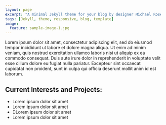 ```yaml
---
layout: page
excerpt: "A minimal Jekyll theme for your blog by designer Michael Rose."
tags: [Jekyll, theme, responsive, blog, template]
image:
  feature: sample-image-1.jpg
---
```


Lorem ipsum dolor sit amet, consectetur adipiscing elit, sed do eiusmod tempor incididunt ut labore et dolore magna aliqua. Ut enim ad minim veniam, quis nostrud exercitation ullamco laboris nisi ut aliquip ex ea commodo consequat. Duis aute irure dolor in reprehenderit in voluptate velit esse cillum dolore eu fugiat nulla pariatur. Excepteur sint occaecat cupidatat non proident, sunt in culpa qui officia deserunt mollit anim id est laborum.

## Current Interests and Projects:

* Lorem ipsum dolor sit amet
* Lorem ipsum dolor sit amet
* DLorem ipsum dolor sit amet
* Lorem ipsum dolor sit amet
